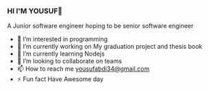 ### HI I'M YOUSUF👋
A Junior software engineer hoping to be senior software engineer 

- 👀 I’m interested in programming
- 🔭 I’m currently working on My graduation project and thesis book 
- 🌱 I’m currently learning Nodejs
- 👯 I’m looking to collaborate on teams
- 📫 How to reach me yousufabdi34@gmail.com
- ⚡ Fun fact Have Awesome day

